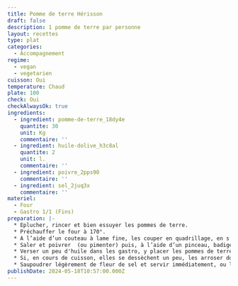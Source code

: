 ```yaml
---
title: Pomme de terre Hérisson
draft: false
description: 1 pomme de terre par personne
layout: recettes
type: plat
categories:
  - Accompagnement
regime:
  - vegan
  - vegetarien
cuisson: Oui
temperature: Chaud
plate: 100
check: Oui
checkAlwaysOk: true
ingredients:
  - ingredient: pomme-de-terre_18dy4e
    quantite: 30
    unit: Kg
    commentaire: ''
  - ingredient: huile-dolive_h3c8al
    quantite: 2
    unit: l.
    commentaire: ''
  - ingredient: poivre_2pps90
    commentaire: ''
  - ingredient: sel_2juq3x
    commentaire: ''
materiel:
  - Four
  - Gastro 1/1 (Fins)
preparation: |-
  * Eplucher, rincer et bien essuyer les pommes de terre.
  * Préchauffer le four à 170°.
  * A l’aide d’un couteau à lame fine, les couper en quadrillage, en s'arrêtant à 1 cm de la base.
  * Saler et poivrer  (ou pimenter) puis, à l’aide d’un pinceau, badigeonner d'huile d'olive les pommes de terre (généreusement), en faisant bien pénétrer dans les interstices (faire de légères pressions avec la main sur la pomme de terre pour écarter un peu le quadrillage).
  * Verser un peu d'huile dans les gastro, y placer les pommes de terre et enfourner pour une trentaine de minutes à 170°. En tester une, au centre, avec un couteau, si celui-ci s’enfonce sans problème, montez le four à 190° une dizaine de minutes pour qu’elles dorent bien.
  * Si, en cours de cuisson, elles se dessèchent un peu, les arroser doucement d'huile d'olive.
  * Saupoudrer légèrement de fleur de sel et servir immédiatement, ou laisser dans le four, éteint, jusqu’au moment de servir.
publishDate: 2024-05-18T10:57:00.000Z
---
```

